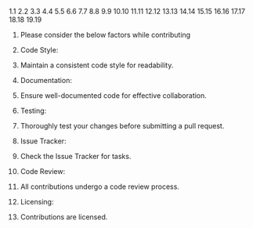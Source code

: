 1.1
2.2 
3.3
4.4
5.5 
6.6
7.7
8.8
9.9
10.10
11.11
12.12
13.13
14.14
15.15
16.16
17.17
18.18
19.19

1. Please consider the below factors while contributing

2. Code Style:
3. Maintain a consistent code style for readability.

4. Documentation:
5. Ensure well-documented code for effective collaboration.

6. Testing:
7. Thoroughly test your changes before submitting a pull request.

8. Issue Tracker:
9. Check the Issue Tracker for tasks.

10. Code Review:
11. All contributions undergo a code review process.

12. Licensing:
    
13. Contributions are licensed.
